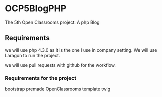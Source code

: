 # OCP5BlogPHP

The 5th Open Classrooms project: A php Blog

## Requirements

we will use php 4.3.0 as it is the one I use in company setting.
We will use Laragon to run the project.

we will use pull requests with github for the workflow.

### Requirements for the project

bootstrap premade OpenClassrooms template
twig

